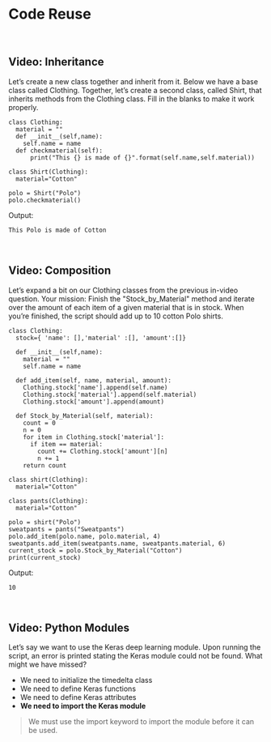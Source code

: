 # Code Reuse

<br>

## Video: Inheritance

Let’s create a new class together and inherit from it. Below we have a base class called Clothing. Together, let’s create a second class, called Shirt, that inherits methods from the Clothing class. Fill in the blanks to make it work properly.

```
class Clothing:
  material = ""
  def __init__(self,name):
    self.name = name
  def checkmaterial(self):
	  print("This {} is made of {}".format(self.name,self.material))
			
class Shirt(Clothing):
  material="Cotton"

polo = Shirt("Polo")
polo.checkmaterial()
```

Output:

```
This Polo is made of Cotton
```

<br>

## Video: Composition

Let’s expand a bit on our Clothing classes from the previous in-video question. Your mission: Finish the "Stock_by_Material" method and iterate over the amount of each item of a given material that is in stock. When you’re finished, the script should add up to 10 cotton Polo shirts.

```
class Clothing:
  stock={ 'name': [],'material' :[], 'amount':[]}
  
  def __init__(self,name):
    material = ""
    self.name = name
    
  def add_item(self, name, material, amount):
    Clothing.stock['name'].append(self.name)
    Clothing.stock['material'].append(self.material)
    Clothing.stock['amount'].append(amount)
  
  def Stock_by_Material(self, material):
    count = 0
    n = 0
    for item in Clothing.stock['material']:
      if item == material:
        count += Clothing.stock['amount'][n]
        n += 1
    return count

class shirt(Clothing):
  material="Cotton"

class pants(Clothing):
  material="Cotton"
  
polo = shirt("Polo")
sweatpants = pants("Sweatpants")
polo.add_item(polo.name, polo.material, 4)
sweatpants.add_item(sweatpants.name, sweatpants.material, 6)
current_stock = polo.Stock_by_Material("Cotton")
print(current_stock)
```

Output:

```
10
```

<br>

## Video: Python Modules

Let’s say we want to use the Keras deep learning module. Upon running the script, an error is printed stating the Keras module could not be found. What might we have missed?

* We need to initialize the timedelta class
* We need to define Keras functions
* We need to define Keras attributes
* **We need to import the Keras module**

> We must use the import keyword to import the module before it can be used.